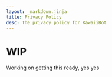 ```yaml
---
layout: _markdown.jinja
title: Privacy Policy
desc: The privacy policy for KawaiiBot
---
```

# WIP
Working on getting this ready, yes yes
